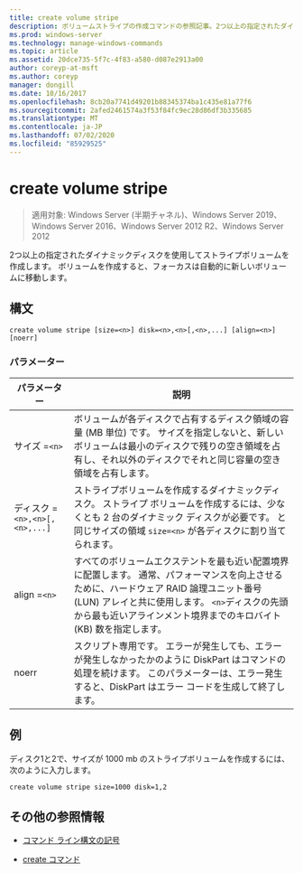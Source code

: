```yaml
---
title: create volume stripe
description: ボリュームストライプの作成コマンドの参照記事。2つ以上の指定されたダイナミックディスクを使用してストライプボリュームを作成します。
ms.prod: windows-server
ms.technology: manage-windows-commands
ms.topic: article
ms.assetid: 20dce735-5f7c-4f83-a580-d087e2913a00
author: coreyp-at-msft
ms.author: coreyp
manager: dongill
ms.date: 10/16/2017
ms.openlocfilehash: 8cb20a7741d49201b88345374ba1c435e81a77f6
ms.sourcegitcommit: 2afed2461574a3f53f84fc9ec28d86df3b335685
ms.translationtype: MT
ms.contentlocale: ja-JP
ms.lasthandoff: 07/02/2020
ms.locfileid: "85929525"
---
```

# <a name="create-volume-stripe"></a>create volume stripe

> 適用対象: Windows Server (半期チャネル)、Windows Server 2019、Windows Server 2016、Windows Server 2012 R2、Windows Server 2012

2つ以上の指定されたダイナミックディスクを使用してストライプボリュームを作成します。 ボリュームを作成すると、フォーカスは自動的に新しいボリュームに移動します。

## <a name="syntax"></a>構文

```
create volume stripe [size=<n>] disk=<n>,<n>[,<n>,...] [align=<n>] [noerr]
```

### <a name="parameters"></a>パラメーター

| パラメーター | 説明 |
| --------- |  -----------|
| サイズ =`<n>` | ボリュームが各ディスクで占有するディスク領域の容量 (MB 単位) です。 サイズを指定しないと、新しいボリュームは最小のディスクで残りの空き領域を占有し、それ以外のディスクでそれと同じ容量の空き領域を占有します。 |
| ディスク =`<n>,<n>[,<n>,...]` | ストライプボリュームを作成するダイナミックディスク。 ストライプ ボリュームを作成するには、少なくとも 2 台のダイナミック ディスクが必要です。 と同じサイズの領域 `size=<n>` が各ディスクに割り当てられます。 |
| align =`<n>` | すべてのボリュームエクステントを最も近い配置境界に配置します。 通常、パフォーマンスを向上させるために、ハードウェア RAID 論理ユニット番号 (LUN) アレイと共に使用します。 `<n>`ディスクの先頭から最も近いアラインメント境界までのキロバイト (KB) 数を指定します。 |
| noerr | スクリプト専用です。 エラーが発生しても、エラーが発生しなかったかのように DiskPart はコマンドの処理を続けます。 このパラメーターは、エラー発生すると、DiskPart はエラー コードを生成して終了します。 |

## <a name="examples"></a>例

ディスク1と2で、サイズが 1000 mb のストライプボリュームを作成するには、次のように入力します。

```
create volume stripe size=1000 disk=1,2
```

## <a name="additional-references"></a>その他の参照情報

- [コマンド ライン構文の記号](command-line-syntax-key.md)

- [create コマンド](create.md)
